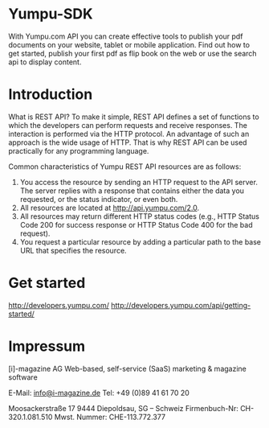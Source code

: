 Yumpu-SDK
=========

With Yumpu.com API you can create effective tools to publish your pdf documents on your website, tablet or mobile application. Find out how to get started, publish your first pdf as flip book on the web or use the search api to display content.


Introduction
============

What is REST API? To make it simple, REST API defines a set of functions to which the developers can perform requests and receive responses. The interaction is performed via the HTTP protocol. An advantage of such an approach is the wide usage of HTTP. That is why REST API can be used practically for any programming language.

Common characteristics of Yumpu REST API resources are as follows:

1. You access the resource by sending an HTTP request to the API server. The server replies with a response that contains either the data you requested, or the status indicator, or even both.
2. All resources are located at http://api.yumpu.com/2.0.
3. All resources may return different HTTP status codes (e.g., HTTP Status Code 200 for success response or HTTP Status Code 400 for the bad request).
4. You request a particular resource by adding a particular path to the base URL that specifies the resource.

Get started
===========

http://developers.yumpu.com/
http://developers.yumpu.com/api/getting-started/

Impressum
=========

[i]-magazine AG
Web-based, self-service (SaaS) marketing & magazine software

E-Mail: info@i-magazine.de
Tel: +49 (0)89 41 61 70 20

Moosackerstraße 17
9444 Diepoldsau, SG – Schweiz
Firmenbuch-Nr: CH-320.1.081.510
Mwst. Nummer: CHE-113.772.377

